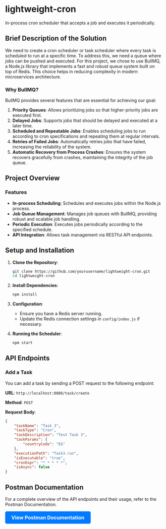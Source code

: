 # lightweight-cron

In-process cron scheduler that accepts a job and executes it periodically.

## Brief Description of the Solution

We need to create a cron scheduler or task scheduler where every task is scheduled to run at a specific time. To address this, we need a queue where jobs can be pushed and executed. For this project, we chose to use BullMQ, a Node.js library that implements a fast and robust queue system built on top of Redis. This choice helps in reducing complexity in modern microservices architecture.

### Why BullMQ?

BullMQ provides several features that are essential for achieving our goal:

1. **Priority Queues**: Allows prioritizing jobs so that higher-priority jobs are executed first.
2. **Delayed Jobs**: Supports jobs that should be delayed and executed at a later time.
3. **Scheduled and Repeatable Jobs**: Enables scheduling jobs to run according to cron specifications and repeating them at regular intervals.
4. **Retries of Failed Jobs**: Automatically retries jobs that have failed, increasing the reliability of the system.
5. **Automatic Recovery from Process Crashes**: Ensures the system recovers gracefully from crashes, maintaining the integrity of the job queue.

## Project Overview

### Features

- **In-process Scheduling**: Schedules and executes jobs within the Node.js process.
- **Job Queue Management**: Manages job queues with BullMQ, providing robust and scalable job handling.
- **Periodic Execution**: Executes jobs periodically according to the specified schedule.
- **API Integration**: Allows task management via RESTful API endpoints.

## Setup and Installation

1. **Clone the Repository**:
    ```bash
    git clone https://github.com/yourusername/lightweight-cron.git
    cd lightweight-cron
    ```

2. **Install Dependencies**:
    ```bash
    npm install
    ```

3. **Configuration**:
    - Ensure you have a Redis server running.
    - Update the Redis connection settings in `config/index.js` if necessary.

4. **Running the Scheduler**:
    ```bash
    npm start
    ```

## API Endpoints

### Add a Task

You can add a task by sending a POST request to the following endpoint:

**URL**: `http://localhost:8080/task/create`

**Method**: `POST`

**Request Body**:
```json
{
    "taskName": "Task 3",
    "taskType": "Cron",
    "taskDescription": "Test Task 3",
    "taskParams": {
        "countryCode": "EG"
    },
    "executionPath": "Task3.run",
    "isExecutable": "true",
    "cronExpr": "* * * * *",
    "isAsync": false
}
```



## Postman Documentation
For a complete overview of the API endpoints and their usage, refer to the Postman Documentation.

<a href="https://documenter.getpostman.com/view/37433771/2sA3rzLYxz" style="
display: inline-block;
padding: 10px 20px;
font-size: 16px;
font-weight: bold;
color: #fff;
background-color: #007bff;
text-align: center;
text-decoration: none;
border-radius: 5px;
border: none;
">View Postman Documentation</a>

